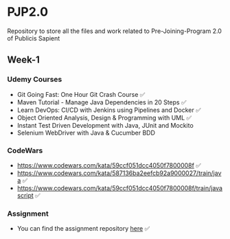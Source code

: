 # PJP2.0

Repository to store all the files and work related to Pre-Joining-Program 2.0 of Publicis Sapient

## Week-1
### Udemy Courses
* Git Going Fast: One Hour Git Crash Course :white_check_mark:
* Maven Tutorial - Manage Java Dependencies in 20 Steps :white_check_mark:
* Learn DevOps: CI/CD with Jenkins using Pipelines and Docker :white_check_mark:
* Object Oriented Analysis, Design & Programming with UML :white_check_mark:
* Instant Test Driven Development with Java, JUnit and Mockito
* Selenium WebDriver with Java & Cucumber BDD

### CodeWars
* https://www.codewars.com/kata/59ccf051dcc4050f7800008f :white_check_mark:
* https://www.codewars.com/kata/587136ba2eefcb92a9000027/train/java :white_check_mark:
* https://www.codewars.com/kata/59ccf051dcc4050f7800008f/train/javascript :white_check_mark:

### Assignment

- You can find the assignment repository [here](https://github.com/ashu10832/GitDemo) :white_check_mark:
